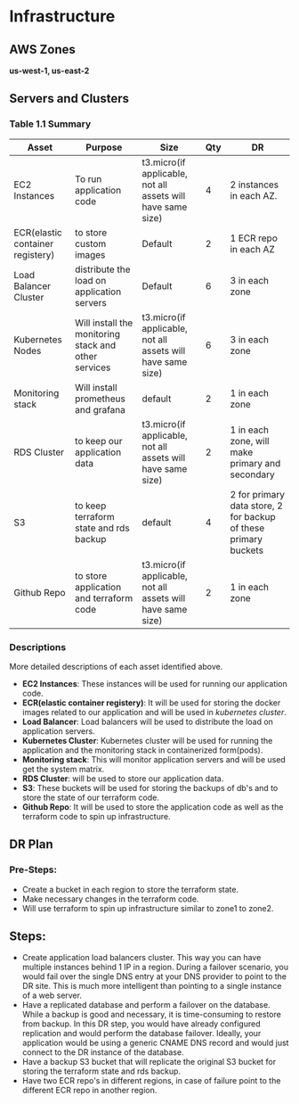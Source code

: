 # Infrastructure

## AWS Zones
**us-west-1, us-east-2**

## Servers and Clusters

### Table 1.1 Summary
| Asset                            | Purpose                                              | Size                                                        | Qty | DR                                                              |
|----------------------------------|------------------------------------------------------|-------------------------------------------------------------|-----|-----------------------------------------------------------------|
| EC2 Instances                    | To run application code                              | t3.micro(if applicable, not all assets will have same size) | 4   | 2 instances in each AZ.                                         |
| ECR(elastic container registery) | to store custom images                               | Default                                                     | 2   | 1 ECR repo in each AZ                                           |
| Load Balancer Cluster                   | distribute the load on application servers           | Default                                                     | 6   | 3 in each zone                                                  |
| Kubernetes Nodes               | Will install the monitoring stack and other services | t3.micro(if applicable, not all assets will have same size) | 6   | 3 in each zone                                                  |
| Monitoring stack                 | Will install prometheus and grafana                  | default                                                     | 2   | 1 in each zone                                                  |
| RDS Cluster                      | to keep our application data                         | t3.micro(if applicable, not all assets will have same size) | 2   | 1 in each zone, will make primary and secondary                 |
| S3                               | to keep terraform state and rds backup               | default                                                     | 4   | 2 for primary data store, 2 for backup of these primary buckets |
| Github Repo                      | to store application and terraform code              | t3.micro(if applicable, not all assets will have same size) | 2   | 1 in each zone                                                  |


### Descriptions
More detailed descriptions of each asset identified above.
- **EC2 Instances**: These instances will be used for running our application code. 
- **ECR(elastic container registery)**: It will be used for storing the docker images related to our application and will be used in *kubernetes cluster*.
- **Load Balancer**: Load balancers will be used to distribute the load on application servers.
- **Kubernetes Cluster**: Kubernetes cluster will be used for running the application and the monitoring stack in containerized form(pods).
- **Monitoring stack**: This will monitor application servers and will be used get the system matrix.
- **RDS Cluster**:  will be used to store our application data.
- **S3**: These buckets will be used for storing the backups of db's and to store the state of our terraform code.
- **Github Repo**: It will be used to store the application code as well as the terraform code to spin up infrastructure.
## DR Plan
### Pre-Steps:
- Create a bucket in each region to store the terraform state.
- Make necessary changes in the terraform code.
- Will use terraform to spin up infrastructure similar to zone1 to zone2.


## Steps:
- Create application load balancers cluster. This way you can have multiple instances behind 1 IP in a region. During a failover scenario, you would fail over the single DNS entry at your DNS provider to point to the DR site. This is much more intelligent than pointing to a single instance of a web server.
- Have a replicated database and perform a failover on the database. While a backup is good and necessary, it is time-consuming to restore from backup. In this DR step, you would have already configured replication and would perform the database failover. Ideally, your application would be using a generic CNAME DNS record and would just connect to the DR instance of the database.
- Have a backup S3 bucket that will replicate the original S3 bucket for storing the terraform state and rds backup.
- Have two ECR repo's in different regions, in case of failure point to the different ECR repo in another region.
